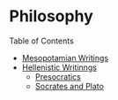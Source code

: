 # Philosophy

<!-- Maybe you should start with Plato? ...though techincally the Presocratics would be relevant, as well as Mesopotamian writers -->

Table of Contents
- [Mesopotamian Writings](#header-1)
- [Hellenistic Writinngs](#header-2)
  - [Presocratics](#sub-header-1)
  - [Socrates and Plato](#sub-header-2)
